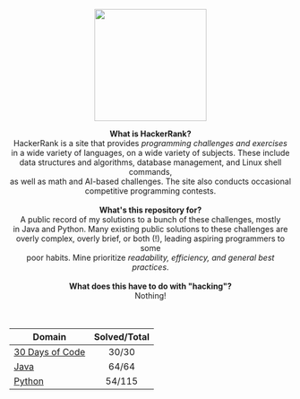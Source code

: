 <p align="center">
    <a href="https://www.hackerrank.com/_clfm_">
        <img height=200 src="https://github.com/clfm/HackerRank/blob/master/images/hackerrank-logo.jpg">
    </a>
</p>

<p align="center">
  <b>What is HackerRank?</b><br>
      HackerRank is a site that provides <i>programming challenges and exercises</i> <br> 
      in a wide variety of languages, on a wide variety of subjects. These include <br>
      data structures and algorithms, database management, and Linux shell commands, <br>
      as well as math and AI-based challenges. The site also conducts occasional <br>
      competitive programming contests. <br><br>
  <b>What's this repository for?</b><br>
      A public record of my solutions to a bunch of these challenges, mostly <br>
      in Java and Python. Many existing public solutions to these challenges are <br>
      overly complex, overly brief, or both (!), leading aspiring programmers to some <br>
      poor habits. Mine prioritize <i>readability, efficiency, and general best practices</i>. <br><br>
  <b>What does this have to do with "hacking"?</b><br>
      Nothing!<br>
  <br><br>
</p>

| Domain                                                                                            | Solved/Total |
|---------------------------------------------------------------------------------------------------|:------------:|
| [30 Days of Code](https://github.com/clfm/HackerRank/blob/master/30%20Days%20of%20Code/README.md) |     30/30    |
| [Java](https://github.com/clfm/HackerRank/tree/master/Java)                                       |     64/64    |
| [Python](https://github.com/clfm/HackerRank/tree/master/Python)                                   |    54/115    |
